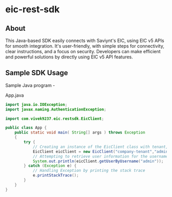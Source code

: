 # eic-rest-sdk

## About
This Java-based SDK easily connects with Saviynt's EIC, using EIC v5 APIs for smooth integration. It's user-friendly, with simple steps for connectivity, clear instructions, and a focus on security. Developers can make efficient and powerful solutions by directly using EIC v5 API features.
## Sample SDK Usage
Sample Java program -

App.java
```Java
import java.io.IOException;
import javax.naming.AuthenticationException;

import com.vivek9237.eic.restsdk.EicClient;

public class App {
    public static void main( String[] args ) throws Exception
    {
        try {
            // Creating an instance of the EicClient class with tenant, username, and password parameters
            EicClient eicClient = new EicClient("company-tenant","admin","strongestPassword");
            // Attempting to retrieve user information for the username "admin"
            System.out.println(eicClient.getUserByUsername("admin"));
        } catch (Exception e) {
            // Handling Exception by printing the stack trace
            e.printStackTrace();
        }
    }
}
```
